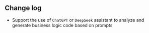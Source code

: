 
## Change log

- Support the use of `ChatGPT` or `DeepSeek` assistant to analyze and generate business logic code based on prompts
